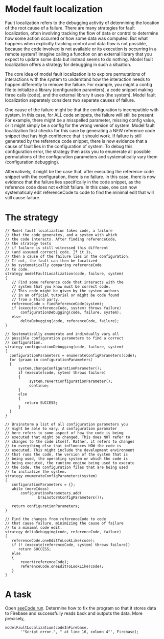 # Model fault localization

Fault localization refers to the debugging activity of determining the location of the root cause of a failure. 
There are many strategies for fault localization, often involving tracking the flow of data or control to determine how some action 
occurred or how some data was computed. But what happens when explicitly tracking control and data flow is not possible, because the code 
involved is not available or its execution is occurring in a remote system? Imagine calling a function on an external library that you
expect to update some data but instead seems to do nothing. Model fault localization offers a strategy for debugging in such a situation.

The core idea of model fault localization is to explore permutations of interactions with the system to understand how the interaction needs to happen differently to remove the failure. For example, you might a config file to initialize a library (configuration paramters), a code snippet making three calls (code), and the external library it uses (the system). Model fault localization separately considers two separate causes of failure. 

One cause of the failure might be that the configuration is incompatible with system. In this case, for ALL code snippets, the failure will still be present. For example, there might be a misspelled parameter, missing config value, or it might simply be a config for the wrong version of system. Model fault localization first checks for this case by generating a NEW reference code snippet that has high confidence that it should work. If failure is still generated by the reference code snippet, there is now evidence that a cause of fault lies in the configuration of system. To debug this configuration error, the strategy then asks you to enumerate all possible permutations of the configuration parameters and systematically vary them (configuration debugging). 

Alternatively, it might be the case that, after executing the reference code snippet with the configuration, there is no failure. In this case, there is now evidence that the failure lies specifically in the code snippet, as the reference code does not exhibit failure. In this case, one can now systematicaly edit referenceCode to code to find the minimal edit that will still cause failure.

# The strategy
```
// Model fault localization takes code, a failure
// that the code generates, and a system with which
// the code interacts. After finding referenceCode,
// the strategy tests 
// if failure is still witnessed this different
// (and assumed correct) code. If it is,
// then a cause of the failure lies in the configuration.
// If not, the fault can then be localized
// by systematically comparing referenceCode
// to code.
strategy modelFaultLocalization(code, failure, system)
{
   // Find some reference code that interacts with the
   // system that you know must be correct code.
   // This code might be given by the system authors
   // in an official tutorial or might be code found
   // from a third party.
   referenceCode = findReferenceCode(system);
   if (execute(referenceCode, system) throws failure)
       configurationDebugging(code, failure, system);
   else
       deltaDebugging(code, referenceCode, failure);
}

// Systematically enumerate and indivdually vary all 
// possible configuration parameters to find a correct
// configuration.
strategy configurationDebugging(code, failure, system)
{
  configurationParameters = enumerateConfigParameters(code);
  for (praam in configurationParameters)
  {
      system.changeConfigurationParameter();
      if (execute(code, sytem) throws failure)
      {
           system.revertConfigurationParameter();
           continue;
      }
      else
      {
         return SUCCESS;
      }      
  }
}

// Brainstorm a list of all configuration parameters you 
// might be able to vary. A configuration paramater
// here refers to some aspect of how the code is being 
// executed that might be changed. This does NOT refer to 
// changes to the code itself. Rather, it refers to changes 
// to everything else that influences HOW the code is 
// executed. This might include the development environment 
// that runs the code, the version of the system that is 
// being used, the operating system on which the code is 
// being executed, the runtime engine being used to execute 
// the code, the configuration files that are being used 
// to initialize the system. 
strategy enumerateConfigParameters(system)
{
   configurationParameters = {};
   while (moreIdeas)
       configuratinoParameters.add(
               brainstormConfigParameters());
       
   return configurationParameters;
}

// Find the changes from referenceCode to code
// that cause failure, minimizing the cause of failure
// to a minimal code edit.
strategy deltaDebugging(code, referenceCode, failure)
{ 
   referenceCode.oneEditToLookLike(code);
   if (! (execute(referenceCode, system) throws failure))
      return SUCCESS;
   else
   {
       revert(referenceCode);
       referenceCode.oneEditToLookLike(code);
   }
}
```

# A task

Open [seeCode.run](https://seecode.run/#:-Kptx0KiHtLoD-k5eHDW). Determine how to fix the program so that it stores data to Firebase and successfully reads back and outputs the data. More precisely, 
```
modelFaultLocalization(codeInFirebase, 
       '"Script error.", " at line 16, column 4"', Firebase);
```
